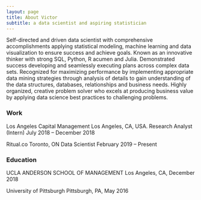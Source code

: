 ```yaml
---
layout: page
title: About Victor
subtitle: a data scientist and aspiring statistician
---
```


Self-directed and driven data scientist with comprehensive accomplishments applying statistical modeling, machine learning and
data visualization to ensure success and achieve goals. Known as an innovative thinker with strong SQL, Python, R acumen and
Julia. Demonstrated success developing and seamlessly executing plans across complex data sets. Recognized for maximizing
performance by implementing appropriate data mining strategies through analysis of details to gain understanding of the data
structures, databases, relationships and business needs. Highly organized, creative problem solver who excels at producing business
value by applying data science best practices to challenging problems.


### Work
Los Angeles Capital Management           Los Angeles, CA, USA.
Research Analyst (Intern)                July 2018 – December 2018

Ritual.co                                Toronto, ON
Data Scientist                           February 2019 – Present

### Education

UCLA ANDERSON SCHOOL OF MANAGEMENT       Los Angeles, CA, December 2018

University of Pittsburgh                 Pittsburgh, PA, May 2016
